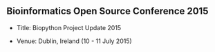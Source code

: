 ## Bioinformatics Open Source Conference 2015


* Title: Biopython Project Update 2015

* Venue: Dublin, Ireland (10 - 11 July 2015)
